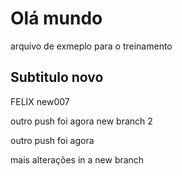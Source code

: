 # Olá mundo

arquivo de exmeplo para o treinamento

## Subtitulo novo

FELIX new007

outro push foi agora new branch 2

outro push foi agora


mais alterações in a new branch


